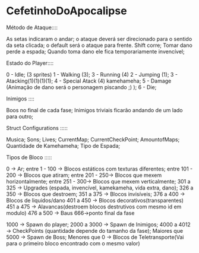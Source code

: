# CefetinhoDoApocalipse

Método de Ataque::::

As setas indicaram o andar;
o ataque deverá ser direcionado para o sentido da seta clicada;
o default será o ataque para frente.
Shift corre;
Tomar dano perde a espada;
Quando toma dano ele fica temporariamente invencível;

Estado do Player::::

0 - Idle; (3 sprites)
1 - Walking (3);
3 - Running (4)
2 - Jumping (1);
3 - Atacking(1)(1)(1)(1);
4 - Special Atack (4) kamehameha;
5 - Damage (Animação de dano será o personagem piscando ;) );
6 - Die;

Inimigos ::::

Boos no final de cada fase;
Inimigos triviais ficarão andando de um lado para outro;

Struct Configurations :::::

Musica;
Sons;
Lives;
CurrentMap;
CurrentCheckPoint;
AmountofMaps;
Quantidade de Kamehameha;
Tipo de Espada;

Tipos de Bloco :::::

0 -> Ar;
entre 1 - 100 -> Blocos estáticos com texturas diferentes;
entre 101 - 200 -> Blocos que atiram;
entre 201 - 250-> Blocos que mexem horizontalmente;
entre 251 - 300-> Blocos que mexem verticalmente;
301 a 325 -> Upgrades (espada, invencível, kamekameha, vida extra, dano);
326 a 350 -> Blocos que destroem;
351 a 375 -> Blocos invisíveis;
376 a 400 -> Blocos de liquidos/dano
401 a 450 -> Blocos decorativos(transparentes)
451 a 475 -> Alavancas(destroem blocos destrutivos com mesmo id em modulo)
476 a 500 -> Baus 
666->ponto final da fase

1000 -> Spawn do player;
2000 a 3000 -> Spawn de Inimigos;
4000 a 4012 -> CheckPoints (quantidade depende do tamanho da fase);
Maiores que 5000 -> Spawn de Boss;
Menores que 0 -> Blocos de Teletransporte(Vai para o primeiro bloco encontrado com o mesmo valor)





